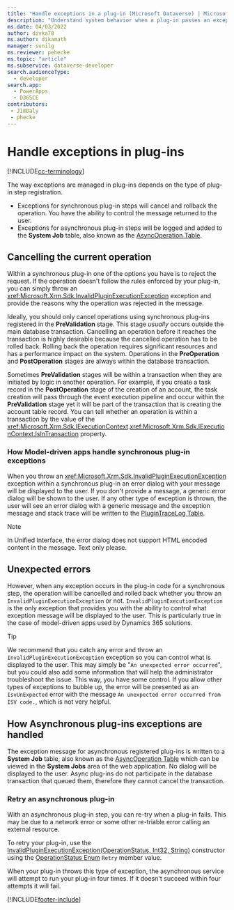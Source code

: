 ```yaml
---
title: "Handle exceptions in a plug-in (Microsoft Dataverse) | Microsoft Docs" 
description: "Understand system behavior when a plug-in passes an exception back to the caller."
ms.date: 04/03/2022
author: divka78
ms.author: dikamath
manager: sunilg
ms.reviewer: pehecke
ms.topic: "article"
ms.subservice: dataverse-developer
search.audienceType: 
  - developer
search.app: 
  - PowerApps
  - D365CE
contributors:
 - JimDaly
 - phecke
---
```

# Handle exceptions in plug-ins

[!INCLUDE[cc-terminology](includes/cc-terminology.md)]

The way exceptions are managed in plug-ins depends on the type of plug-in step registration.

- Exceptions for synchronous plug-in steps will cancel and rollback the operation. You have the ability to control the message returned to the user.
- Exceptions for asynchronous plug-in steps will be logged and added to the **System Job** table, also known as the [AsyncOperation Table](reference/entities/asyncoperation.md).

<a name='cancelling-an-operation'></a>

## Cancelling the current operation

Within a synchronous plug-in one of the options you have is to reject the request. If the operation doesn't follow the rules enforced by your plug-in, you can simply throw an <xref:Microsoft.Xrm.Sdk.InvalidPluginExecutionException> exception and provide the reasons why the operation was rejected in the message.

Ideally, you should only cancel operations using synchronous plug-ins registered in the **PreValidation** stage. This stage *usually* occurs outside the main database transaction. Cancelling an operation before it reaches the transaction is highly desirable because the cancelled operation has to be rolled back. Rolling back the operation requires significant resources and has a performance impact on the system. Operations in the **PreOperation** and **PostOperation** stages are always within the database transaction.

Sometimes **PreValidation** stages will be within a transaction when they are initiated by logic in another operation. For example, if you create a task record in the **PostOperation** stage of the creation of an account, the task creation will pass through the event execution pipeline and occur within the **PreValidation** stage yet it will be part of the transaction that is creating the account table record. You can tell whether an operation is within a transaction by the value of the <xref:Microsoft.Xrm.Sdk.IExecutionContext>.<xref:Microsoft.Xrm.Sdk.IExecutionContext.IsInTransaction> property.

### How Model-driven apps handle synchronous plug-in exceptions

When you throw an <xref:Microsoft.Xrm.Sdk.InvalidPluginExecutionException> exception within a synchronous plug-in an error dialog with your message will be displayed to the user. If you don't provide a message, a generic error dialog will be shown to the user. If any other type of exception is thrown, the user will see an error dialog with a generic message and the exception message and stack trace will be written to the [PluginTraceLog Table](reference/entities/plugintracelog.md).

> [!NOTE]
> In Unified Interface, the error dialog does not support HTML encoded content in the message. Text only please.

## Unexpected errors

However, when any exception occurs in the plug-in code for a synchronous step, the operation will be cancelled and rolled back whether you throw an `InvalidPluginExecutionException` or not. `InvalidPluginExecutionException` is the only exception that provides you with the ability to control what exception message will be displayed to the user. This is particularly true in the case of model-driven apps used by Dynamics 365 solutions.

> [!TIP]
> We recommend that you catch any error and throw an `InvalidPluginExecutionException` exception so you can control what is displayed to the user. This may simply be "`An unexpected error occurred`", but you could also add some information that will help the administrator troubleshoot the issue. This way, you have some control. If you allow other types of exceptions to bubble up, the error will be presented as an `IsvUnExpected` error with the message `An unexpected error occurred from ISV code.`, which is not very helpful.


## How Asynchronous plug-ins exceptions are handled

The exception message for asynchronous registered plug-ins is written to a **System Job** table, also known as the [AsyncOperation Table](reference/entities/asyncoperation.md)  which can be viewed in the **System Jobs** area of the web application. No dialog will be displayed to the user. Async plug-ins do not participate in the database transaction that queued them, therefore they cannot cancel the transaction.

### Retry an asynchronous plug-in

With an asynchronous plug-in step, you can re-try when a plug-in fails. This may be due to a network error or some other re-triable error calling an external resource. 

To retry your plug-in, use the [InvalidPluginExecutionException(OperationStatus, Int32, String)](/dotnet/api/microsoft.xrm.sdk.invalidpluginexecutionexception.-ctor?view=dynamics-general-ce-9#Microsoft_Xrm_Sdk_InvalidPluginExecutionException__ctor_Microsoft_Xrm_Sdk_OperationStatus_System_Int32_System_String_) constructor using the [OperationStatus Enum](/dotnet/api/microsoft.xrm.sdk.operationstatus?view=dynamics-general-ce-9) `Retry` member value.

When your plug-in throws this type of exception, the asynchronous service will attempt to run your plug-in four times. If it doesn't succeed within four attempts it will fail.


[!INCLUDE[footer-include](../../includes/footer-banner.md)]